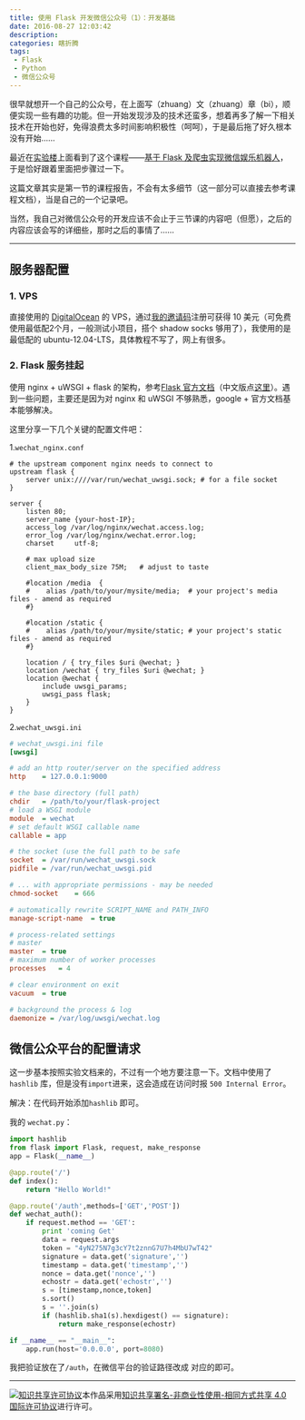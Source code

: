 ```yaml
---
title: 使用 Flask 开发微信公众号（1）：开发基础
date: 2016-08-27 12:03:42
description:
categories: 瞎折腾
tags:
 - Flask
 - Python
 - 微信公众号
---
```


很早就想开一个自己的公众号，在上面写（zhuang）文（zhuang）章（bi），顺便实现一些有趣的功能。但一开始发现涉及的技术还蛮多，想着再多了解一下相关技术在开始也好，免得浪费太多时间影响积极性（呵呵），于是最后拖了好久根本没有开始……

最近在[实验楼](https://www.shiyanlou.com/)上面看到了这个课程——[基于 Flask 及爬虫实现微信娱乐机器人](https://www.shiyanlou.com/courses/581)，于是恰好跟着里面把步骤过一下。

这篇文章其实是第一节的课程报告，不会有太多细节（这一部分可以直接去参考课程文档），当是自己的一个记录吧。

<!-- more -->

当然，我自己对微信公众号的开发应该不会止于三节课的内容吧（但愿），之后的内容应该会写的详细些，那时之后的事情了……

----

## 服务器配置
### 1. VPS
直接使用的 [DigitalOcean](https://www.digitalocean.com/) 的 VPS，通过[我的邀请码](https://m.do.co/c/bf02a827348c)注册可获得 10 美元（可免费使用最低配2个月，一般测试小项目，搭个 shadow socks 够用了），我使用的是最低配的 ubuntu-12.04-LTS，具体教程不写了，网上有很多。

### 2. Flask  服务挂起
使用 nginx + uWSGI + flask 的架构，参考[Flask 官方文档](http://flask.pocoo.org/docs/0.11/deploying/uwsgi/)（中文版点[这里](http://docs.jinkan.org/docs/flask/deploying/uwsgi.html)）。遇到一些问题，主要还是因为对 nginx 和 uWSGI 不够熟悉，google + 官方文档基本能够解决。

这里分享一下几个关键的配置文件吧：

1.`wechat_nginx.conf`

```nginx
# the upstream component nginx needs to connect to
upstream flask {
    server unix:////var/run/wechat_uwsgi.sock; # for a file socket
}

server {
    listen 80;
    server_name {your-host-IP};
    access_log /var/log/nginx/wechat.access.log;
    error_log /var/log/nginx/wechat.error.log;
    charset     utf-8;

    # max upload size
    client_max_body_size 75M;   # adjust to taste

    #location /media  {
    #    alias /path/to/your/mysite/media;  # your project's media files - amend as required
    #}

    #location /static {
    #    alias /path/to/your/mysite/static; # your project's static files - amend as required
    #}

    location / { try_files $uri @wechat; }
    location /wechat { try_files $uri @wechat; }
    location @wechat {
        include uwsgi_params;
        uwsgi_pass flask;
    }
}
```

2.`wechat_uwsgi.ini`

```ini
# wechat_uwsgi.ini file
[uwsgi]

# add an http router/server on the specified address
http    = 127.0.0.1:9000

# the base directory (full path)
chdir   = /path/to/your/flask-project
# load a WSGI module
module  = wechat
# set default WSGI callable name
callable = app

# the socket (use the full path to be safe
socket  = /var/run/wechat_uwsgi.sock
pidfile = /var/run/wechat_uwsgi.pid

# ... with appropriate permissions - may be needed
chmod-socket    = 666

# automatically rewrite SCRIPT_NAME and PATH_INFO
manage-script-name  = true

# process-related settings
# master
master  = true
# maximum number of worker processes
processes   = 4

# clear environment on exit
vacuum  = true

# background the process & log
daemonize = /var/log/uwsgi/wechat.log
```

## 微信公众平台的配置请求
这一步基本按照实验文档来的，不过有一个地方要注意一下。文档中使用了`hashlib` 库，但是没有`import`进来，这会造成在访问时报 `500 Internal Error`。

解决：在代码开始添加`hashlib` 即可。

我的 `wechat.py`：

```python
import hashlib
from flask import Flask, request, make_response
app = Flask(__name__)

@app.route('/')
def index():
    return "Hello World!"

@app.route('/auth',methods=['GET','POST'])
def wechat_auth():
    if request.method == 'GET':
        print 'coming Get'
        data = request.args
        token = "4yN275N7g3cY7t2znnG7U7h4MbU7wT42"
        signature = data.get('signature','')
        timestamp = data.get('timestamp','')
        nonce = data.get('nonce','')
        echostr = data.get('echostr','')
        s = [timestamp,nonce,token]
        s.sort()
        s = ''.join(s)
        if (hashlib.sha1(s).hexdigest() == signature):
            return make_response(echostr)

if __name__ == "__main__":
    app.run(host='0.0.0.0', port=8080)
```
我把验证放在了`/auth`，在微信平台的验证路径改成 对应的即可。


----
<a rel="license" href="http://creativecommons.org/licenses/by-nc-sa/4.0/"><img alt="知识共享许可协议" style="border-width:0" src="https://i.creativecommons.org/l/by-nc-sa/4.0/88x31.png" /></a>本作品采用<a rel="license" href="http://creativecommons.org/licenses/by-nc-sa/4.0/">知识共享署名-非商业性使用-相同方式共享 4.0 国际许可协议</a>进行许可。
